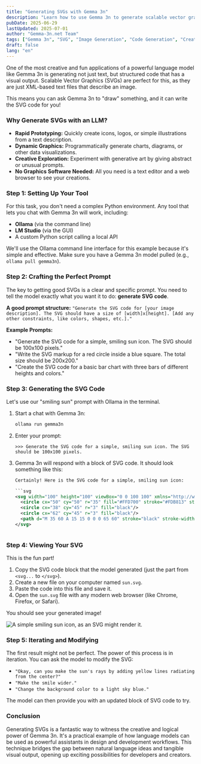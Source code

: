 ```yaml
---
title: "Generating SVGs with Gemma 3n"
description: "Learn how to use Gemma 3n to generate scalable vector graphics (SVG) code. From simple shapes to complex illustrations, discover the power of AI-driven design."
pubDate: 2025-06-29
lastUpdated: 2025-07-01
author: "Gemma-3n.net Team"
tags: ["Gemma 3n", "SVG", "Image Generation", "Code Generation", "Creative AI", "Tutorial"]
draft: false
lang: "en"
---
```


One of the most creative and fun applications of a powerful language model like Gemma 3n is generating not just text, but structured code that has a visual output. Scalable Vector Graphics (SVGs) are perfect for this, as they are just XML-based text files that describe an image.

This means you can ask Gemma 3n to "draw" something, and it can write the SVG code for you!

### Why Generate SVGs with an LLM?

-   **Rapid Prototyping:** Quickly create icons, logos, or simple illustrations from a text description.
-   **Dynamic Graphics:** Programmatically generate charts, diagrams, or other data visualizations.
-   **Creative Exploration:** Experiment with generative art by giving abstract or unusual prompts.
-   **No Graphics Software Needed:** All you need is a text editor and a web browser to see your creations.

### Step 1: Setting Up Your Tool

For this task, you don't need a complex Python environment. Any tool that lets you chat with Gemma 3n will work, including:
-   **Ollama** (via the command line)
-   **LM Studio** (via the GUI)
-   A custom Python script calling a local API

We'll use the Ollama command line interface for this example because it's simple and effective. Make sure you have a Gemma 3n model pulled (e.g., `ollama pull gemma3n`).

### Step 2: Crafting the Perfect Prompt

The key to getting good SVGs is a clear and specific prompt. You need to tell the model exactly what you want it to do: **generate SVG code**.

**A good prompt structure:**
`"Generate the SVG code for [your image description]. The SVG should have a size of [width]x[height]. [Add any other constraints, like colors, shapes, etc.]."`

**Example Prompts:**
-   "Generate the SVG code for a simple, smiling sun icon. The SVG should be 100x100 pixels."
-   "Write the SVG markup for a red circle inside a blue square. The total size should be 200x200."
-   "Create the SVG code for a basic bar chart with three bars of different heights and colors."

### Step 3: Generating the SVG Code

Let's use our "smiling sun" prompt with Ollama in the terminal.

1.  Start a chat with Gemma 3n:
    ```bash
    ollama run gemma3n
    ```

2.  Enter your prompt:
    ```
    >>> Generate the SVG code for a simple, smiling sun icon. The SVG should be 100x100 pixels.
    ```

3.  Gemma 3n will respond with a block of SVG code. It should look something like this:

    ```xml
    Certainly! Here is the SVG code for a simple, smiling sun icon:

    ```svg
    <svg width="100" height="100" viewBox="0 0 100 100" xmlns="http://www.w3.org/2000/svg">
      <circle cx="50" cy="50" r="35" fill="#FFD700" stroke="#FDB813" stroke-width="2"/>
      <circle cx="38" cy="45" r="3" fill="black"/>
      <circle cx="62" cy="45" r="3" fill="black"/>
      <path d="M 35 60 A 15 15 0 0 0 65 60" stroke="black" stroke-width="2" fill="none"/>
    </svg>
    ```
    ```

### Step 4: Viewing Your SVG

This is the fun part!
1.  Copy the SVG code block that the model generated (just the part from `<svg...` to `</svg>`).
2.  Create a new file on your computer named `sun.svg`.
3.  Paste the code into this file and save it.
4.  Open the `sun.svg` file with any modern web browser (like Chrome, Firefox, or Safari).

You should see your generated image!

![A simple smiling sun icon, as an SVG might render it.](https://i.imgur.com/3flhY5V.png)

### Step 5: Iterating and Modifying

The first result might not be perfect. The power of this process is in iteration. You can ask the model to modify the SVG:

-   `"Okay, can you make the sun's rays by adding yellow lines radiating from the center?"`
-   `"Make the smile wider."`
-   `"Change the background color to a light sky blue."`

The model can then provide you with an updated block of SVG code to try.

### Conclusion

Generating SVGs is a fantastic way to witness the creative and logical power of Gemma 3n. It's a practical example of how language models can be used as powerful assistants in design and development workflows. This technique bridges the gap between natural language ideas and tangible visual output, opening up exciting possibilities for developers and creators. 